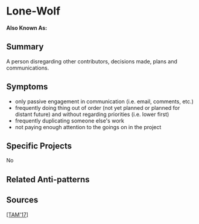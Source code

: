 # Lone-Wolf
**Also Known As:**
## Summary
A person disregarding other contributors, decisions made, plans and communications.
## Symptoms
 - only passive engagement in communication (i.e. email, comments, etc.)
 - frequently doing thing out of order (not yet planned or planned for distant future) and without regarding priorities (i.e. lower first)
 - frequently duplicating someone else's work
 - not paying enough attention to the goings on in the project
## Specific Projects
No
## Related Anti-patterns
## Sources
[[TAM'17]](../References.md)
